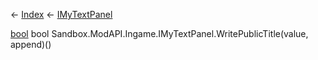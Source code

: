 ← [Index](Api-Index) ← [IMyTextPanel](Sandbox.ModAPI.Ingame.IMyTextPanel)

[bool](System.Boolean) bool Sandbox.ModAPI.Ingame.IMyTextPanel.WritePublicTitle(value, append)()
